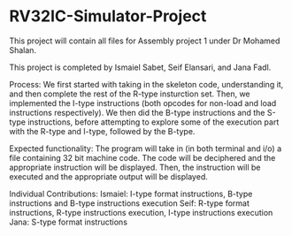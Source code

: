 # RV32IC-Simulator-Project
This project will contain all files for Assembly project 1 under Dr Mohamed Shalan.

This project is completed by Ismaiel Sabet, Seif Elansari, and Jana Fadl.

Process:
We first started with taking in the skeleton code, understanding it, and then complete the rest of the R-type insturction set. Then, we implemented the I-type instructions (both opcodes for non-load and load instructions respectively). We then did the B-type instructions and the S-type instructions, before attempting to explore some of the execution part with the R-type and I-type, followed by the B-type.

Expected functionality:
The program will take in (in both terminal and i/o) a file containing 32 bit machine code. The code will be deciphered and the appropriate instruction will be displayed. Then, the instruction will be executed and the appropriate output will be displayed.

Individual Contributions:
Ismaiel: I-type format instructions, B-type instructions and B-type instructions execution
Seif: R-type format instructions, R-type instructions execution, I-type instructions execution
Jana: S-type format instructions
